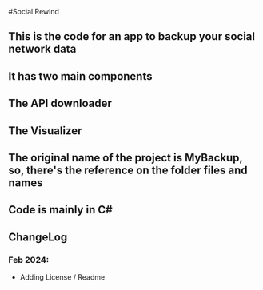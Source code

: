#Social Rewind

## This is the code for an app to backup your social network data
## It has two main components
## The API downloader
## The Visualizer
## The original name of the project is MyBackup, so, there's the reference on the folder files and names
## Code is mainly in C#

## ChangeLog

### Feb 2024:
* Adding License / Readme
